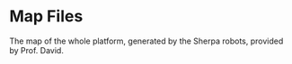 # Map Files

The map of the whole platform, generated by the Sherpa robots, provided by Prof. David.
